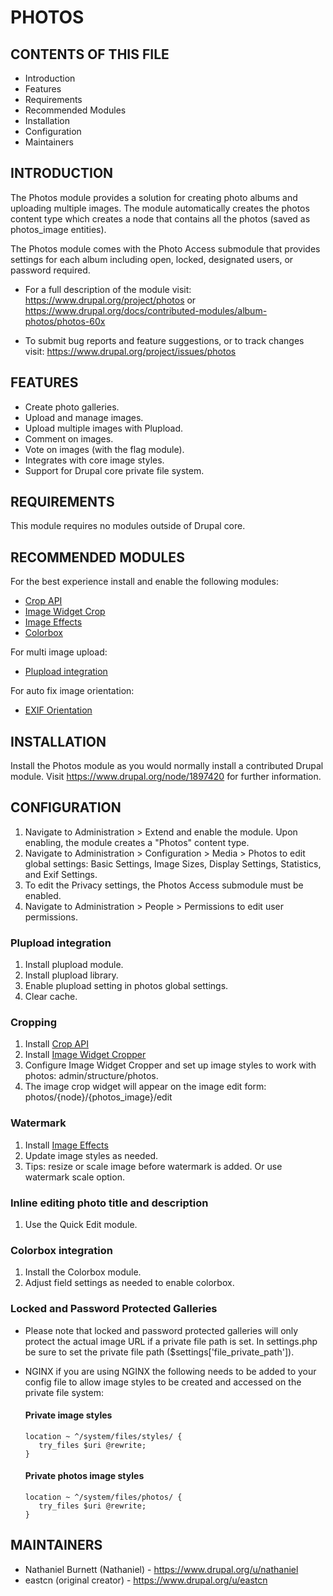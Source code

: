 # PHOTOS

## CONTENTS OF THIS FILE

 - Introduction
 - Features
 - Requirements
 - Recommended Modules
 - Installation
 - Configuration
 - Maintainers


## INTRODUCTION

The Photos module provides a solution for creating photo albums and
uploading multiple images. The module automatically creates the photos content
type which creates a node that contains all the photos (saved as photos_image
entities).

The Photos module comes with the Photo Access submodule that provides
settings for each album including open, locked, designated users, or password
required.

 - For a full description of the module visit:
   <https://www.drupal.org/project/photos> or
   <https://www.drupal.org/docs/contributed-modules/album-photos/photos-60x>

 - To submit bug reports and feature suggestions, or to track changes visit:
   <https://www.drupal.org/project/issues/photos>

## FEATURES

 - Create photo galleries.
 - Upload and manage images.
 - Upload multiple images with Plupload.
 - Comment on images.
 - Vote on images (with the flag module).
 - Integrates with core image styles.
 - Support for Drupal core private file system.


## REQUIREMENTS

This module requires no modules outside of Drupal core.


## RECOMMENDED MODULES

For the best experience install and enable the following modules:
 - [Crop API](https://www.drupal.org/project/crop)
 - [Image Widget Crop](https://www.drupal.org/project/image_widget_crop)
 - [Image Effects](https://www.drupal.org/project/image_effects)
 - [Colorbox](https://www.drupal.org/project/colorbox)

For multi image upload:
 - [Plupload integration](https://www.drupal.org/project/plupload)

For auto fix image orientation:
 - [EXIF Orientation](https://www.drupal.org/project/exif_orientation)


## INSTALLATION

Install the Photos module as you would normally install a contributed
Drupal module. Visit <https://www.drupal.org/node/1897420> for further
information.


## CONFIGURATION

1. Navigate to Administration > Extend and enable the module. Upon
   enabling, the module creates a "Photos" content type.
2. Navigate to Administration > Configuration > Media > Photos to
   edit global settings: Basic Settings, Image Sizes, Display Settings,
   Statistics, and Exif Settings.
3. To edit the Privacy settings, the Photos Access submodule must be enabled.
4. Navigate to Administration > People > Permissions to edit user permissions.

### Plupload integration

1. Install plupload module.
2. Install plupload library.
3. Enable plupload setting in photos global settings.
4. Clear cache.

### Cropping

1. Install [Crop API](https://www.drupal.org/project/crop)
2. Install [Image Widget Cropper](https://www.drupal.org/project/image_widget_crop)
3. Configure Image Widget Cropper and set up image styles to work with
   photos: admin/structure/photos.
4. The image crop widget will appear on the image edit form:
   photos/{node}/{photos_image}/edit

### Watermark
1. Install [Image Effects](https://www.drupal.org/project/image_effects)
2. Update image styles as needed.
3. Tips: resize or scale image before watermark is added.
   Or use watermark scale option.

### Inline editing photo title and description
1. Use the Quick Edit module.

### Colorbox integration
1. Install the Colorbox module.
2. Adjust field settings as needed to enable colorbox.

### Locked and Password Protected Galleries
 - Please note that locked and password protected galleries will only protect
   the actual image URL if a private file path is set. In settings.php be sure
   to set the private file path ($settings['file_private_path']).

 - NGINX if you are using NGINX the following needs to be added to your config
   file to allow image styles to be created and accessed on the private file
   system:
   #### Private image styles
     ```
     location ~ ^/system/files/styles/ {
        try_files $uri @rewrite;
     }
     ```
   #### Private photos image styles
     ```
     location ~ ^/system/files/photos/ {
        try_files $uri @rewrite;
     }
     ```


## MAINTAINERS

 - Nathaniel Burnett (Nathaniel) - <https://www.drupal.org/u/nathaniel>
 - eastcn (original creator) - <https://www.drupal.org/u/eastcn>
